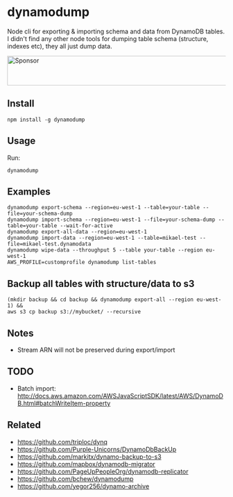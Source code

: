 # dynamodump
Node cli for exporting &amp; importing schema and data from DynamoDB tables. I didn't find any other node tools for dumping table schema (structure, indexes etc), they all just dump data.

<a target='_blank' rel='nofollow' href='https://app.codesponsor.io/link/a3DabSrJLUgh3DWQzN9s8KRM/mifi/dynamodump'>
  <img alt='Sponsor' width='888' height='68' src='https://app.codesponsor.io/embed/a3DabSrJLUgh3DWQzN9s8KRM/mifi/dynamodump.svg' />
</a>

## Install
```
npm install -g dynamodump
```

## Usage
Run:
```
dynamodump
```

## Examples
```
dynamodump export-schema --region=eu-west-1 --table=your-table --file=your-schema-dump
dynamodump import-schema --region=eu-west-1 --file=your-schema-dump --table=your-table --wait-for-active
dynamodump export-all-data --region=eu-west-1
dynamodump import-data --region=eu-west-1 --table=mikael-test --file=mikael-test.dynamodata
dynamodump wipe-data --throughput 5 --table your-table --region eu-west-1
AWS_PROFILE=customprofile dynamodump list-tables
```

## Backup all tables with structure/data to s3
```
(mkdir backup && cd backup && dynamodump export-all --region eu-west-1) &&
aws s3 cp backup s3://mybucket/ --recursive
```

## Notes
- Stream ARN will not be preserved during export/import

## TODO
- Batch import: http://docs.aws.amazon.com/AWSJavaScriptSDK/latest/AWS/DynamoDB.html#batchWriteItem-property

## Related
- https://github.com/triploc/dynq
- https://github.com/Purple-Unicorns/DynamoDbBackUp
- https://github.com/markitx/dynamo-backup-to-s3
- https://github.com/mapbox/dynamodb-migrator
- https://github.com/PageUpPeopleOrg/dynamodb-replicator
- https://github.com/bchew/dynamodump
- https://github.com/yegor256/dynamo-archive
